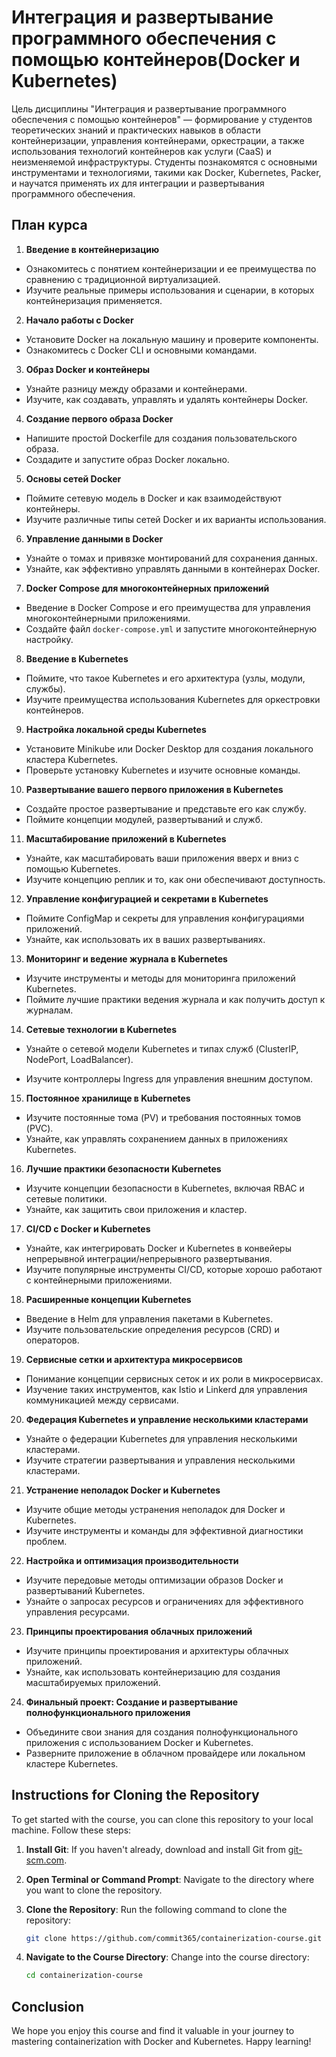 # Интеграция и развертывание программного обеспечения с помощью контейнеров(Docker и Kubernetes)

Цель дисциплины "Интеграция и развертывание программного обеспечения с помощью контейнеров" — формирование у студентов теоретических знаний и практических навыков в области контейнеризации, управления контейнерами, оркестрации, а также использования технологий контейнеров как услуги (CaaS) и неизменяемой инфраструктуры. Студенты познакомятся с основными инструментами и технологиями, такими как Docker, Kubernetes, Packer, и научатся применять их для интеграции и развертывания программного обеспечения.

## План курса

1. **Введение в контейнеризацию**
- Ознакомитесь с понятием контейнеризации и ее преимущества по сравнению с традиционной виртуализацией.
- Изучите реальные примеры использования и сценарии, в которых контейнеризация применяется.

2. **Начало работы с Docker**
- Установите Docker на локальную машину и проверите компоненты.
- Ознакомитесь с Docker CLI и основными командами.

3. **Образ Docker и контейнеры**
- Узнайте разницу между образами и контейнерами.
- Изучите, как создавать, управлять и удалять контейнеры Docker.

4. **Создание первого образа Docker**
- Напишите простой Dockerfile для создания пользовательского образа.
- Создадите и запустите образ Docker локально.

5. **Основы сетей Docker**
- Поймите сетевую модель в Docker и как взаимодействуют контейнеры.
- Изучите различные типы сетей Docker и их варианты использования.

6. **Управление данными в Docker**
- Узнайте о томах и привязке монтирований для сохранения данных.
- Узнайте, как эффективно управлять данными в контейнерах Docker.

7. **Docker Compose для многоконтейнерных приложений**
- Введение в Docker Compose и его преимущества для управления многоконтейнерными приложениями.
- Создайте файл `docker-compose.yml` и запустите многоконтейнерную настройку.

8. **Введение в Kubernetes**
- Поймите, что такое Kubernetes и его архитектура (узлы, модули, службы).
- Изучите преимущества использования Kubernetes для оркестровки контейнеров.

9. **Настройка локальной среды Kubernetes**
- Установите Minikube или Docker Desktop для создания локального кластера Kubernetes.
- Проверьте установку Kubernetes и изучите основные команды.

10. **Развертывание вашего первого приложения в Kubernetes**
- Создайте простое развертывание и представьте его как службу.
- Поймите концепции модулей, развертываний и служб.

11. **Масштабирование приложений в Kubernetes**
- Узнайте, как масштабировать ваши приложения вверх и вниз с помощью Kubernetes.
- Изучите концепцию реплик и то, как они обеспечивают доступность.

12. **Управление конфигурацией и секретами в Kubernetes**
- Поймите ConfigMap и секреты для управления конфигурациями приложений.
- Узнайте, как использовать их в ваших развертываниях.

13. **Мониторинг и ведение журнала в Kubernetes**
- Изучите инструменты и методы для мониторинга приложений Kubernetes.
- Поймите лучшие практики ведения журнала и как получить доступ к журналам.

14. **Сетевые технологии в Kubernetes**
- Узнайте о сетевой модели Kubernetes и типах служб (ClusterIP, NodePort, LoadBalancer).

- Изучите контроллеры Ingress для управления внешним доступом.

15. **Постоянное хранилище в Kubernetes**
- Изучите постоянные тома (PV) и требования постоянных томов (PVC).
- Узнайте, как управлять сохранением данных в приложениях Kubernetes.

16. **Лучшие практики безопасности Kubernetes**
- Изучите концепции безопасности в Kubernetes, включая RBAC и сетевые политики.
- Узнайте, как защитить свои приложения и кластер.

17. **CI/CD с Docker и Kubernetes**
- Узнайте, как интегрировать Docker и Kubernetes в конвейеры непрерывной интеграции/непрерывного развертывания.
- Изучите популярные инструменты CI/CD, которые хорошо работают с контейнерными приложениями.

18. **Расширенные концепции Kubernetes**
- Введение в Helm для управления пакетами в Kubernetes.
- Изучите пользовательские определения ресурсов (CRD) и операторов.

19. **Сервисные сетки и архитектура микросервисов**
- Понимание концепции сервисных сеток и их роли в микросервисах.
- Изучение таких инструментов, как Istio и Linkerd для управления коммуникацией между сервисами.

20. **Федерация Kubernetes и управление несколькими кластерами**
- Узнайте о федерации Kubernetes для управления несколькими кластерами.
- Изучите стратегии развертывания и управления несколькими кластерами.

21. **Устранение неполадок Docker и Kubernetes**
- Изучите общие методы устранения неполадок для Docker и Kubernetes.
- Изучите инструменты и команды для эффективной диагностики проблем.

22. **Настройка и оптимизация производительности**
- Изучите передовые методы оптимизации образов Docker и развертываний Kubernetes.
- Узнайте о запросах ресурсов и ограничениях для эффективного управления ресурсами.

23. **Принципы проектирования облачных приложений**
- Изучите принципы проектирования и архитектуры облачных приложений.
- Узнайте, как использовать контейнеризацию для создания масштабируемых приложений.

24. **Финальный проект: Создание и развертывание полнофункционального приложения**
- Объедините свои знания для создания полнофункционального приложения с использованием Docker и Kubernetes.
- Разверните приложение в облачном провайдере или локальном кластере Kubernetes.
## Instructions for Cloning the Repository

To get started with the course, you can clone this repository to your local machine. Follow these steps:

1. **Install Git**: If you haven't already, download and install Git from [git-scm.com](https://git-scm.com/).

2. **Open Terminal or Command Prompt**: Navigate to the directory where you want to clone the repository.

3. **Clone the Repository**: Run the following command to clone the repository:
   ```bash
   git clone https://github.com/commit365/containerization-course.git
   ```

4. **Navigate to the Course Directory**: Change into the course directory:
   ```bash
   cd containerization-course
   ```

## Conclusion

We hope you enjoy this course and find it valuable in your journey to mastering containerization with Docker and Kubernetes. Happy learning!
